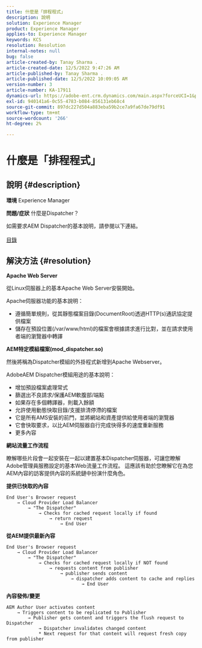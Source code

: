 ```yaml
---
title: 什麼是「排程程式」
description: 說明
solution: Experience Manager
product: Experience Manager
applies-to: Experience Manager
keywords: KCS
resolution: Resolution
internal-notes: null
bug: false
article-created-by: Tanay Sharma .
article-created-date: 12/5/2022 9:47:26 AM
article-published-by: Tanay Sharma .
article-published-date: 12/5/2022 10:09:05 AM
version-number: 3
article-number: KA-17911
dynamics-url: https://adobe-ent.crm.dynamics.com/main.aspx?forceUCI=1&pagetype=entityrecord&etn=knowledgearticle&id=a57eedce-8174-ed11-81aa-6045bd006239
exl-id: 940141a6-0c55-4783-b084-856131eb68c4
source-git-commit: 897dc227d504a883eba59b2ce7a9fa67de79df91
workflow-type: tm+mt
source-wordcount: '266'
ht-degree: 2%

---
```


# 什麼是「排程程式」

## 說明 {#description}

<b>環境</b>
Experience Manager


<b>問題/症狀</b>
什麼是Dispatcher？

如需要求AEM Dispatcher的基本說明，請參閱以下連結。
<br> <br>[目錄](https://experienceleague.adobe.com/docs/experience-cloud-kcs/kbarticles/KA-17490.html)

## 解決方法 {#resolution}


<b>Apache Web Server</b>

從Linux伺服器上的基本Apache Web Server安裝開始。

Apache伺服器功能的基本說明：

- 遵循簡單規則，從其靜態檔案目錄(DocumentRoot)透過HTTP(s)通訊協定提供檔案
- 儲存在預設位置(/var/www/html)的檔案會根據請求進行比對，並在請求使用者端的瀏覽器中轉譯




<b>AEM特定模組檔案(mod_dispatcher.so)</b>

然後將稱為Dispatcher模組的外掛程式新增到Apache Webserver。

AdobeAEM Dispatcher模組用途的基本說明：

- 增加預設檔案處理常式
- 篩選出不良請求/保護AEM軟腹部/端點
- 如果存在多個轉譯器，則載入餘額
- 允許使用動態快取目錄/支援排清停滯的檔案
- 它是所有AMS安裝的前門，並將網站和資產提供給使用者端的瀏覽器
- 它會快取要求，以比AEM伺服器自行完成快得多的速度重新服務
- 更多內容




<b>網站流量工作流程</b>

瞭解哪些片段會一起安裝在一起以建置基本Dispatcher伺服器，可讓您瞭解Adobe管理員服務設定的基本Web流量工作流程。
這應該有助於您瞭解它在為您AEM內容的訪客提供內容的系統鏈中扮演什麼角色。

<b>提供已快取的內容</b>


```
End User's Browser request 
    → Cloud Provider Load Balancer 
        → "The Dispatcher" 
            → Checks for cached request locally if found 
                → return request 
                    → End User
```


<b>從AEM提供最新內容</b>


```
End User's Browser request 
    → Cloud Provider Load Balancer 
        → "The Dispatcher" 
            → Checks for cached request locally if NOT found 
                → requests content from publisher 
                    → publisher sends content 
                        → dispatcher adds content to cache and replies 
                            → End User
```


<b>內容發佈/變更</b>


```
AEM Author User activates content 
    → Triggers content to be replicated to Publisher 
        → Publisher gets content and triggers the flush request to Dispatcher 
            → Dispatcher invalidates changed content 
            * Next request for that content will request fresh copy from publisher
```
